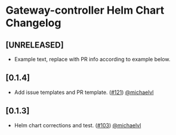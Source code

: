 # Gateway-controller Helm Chart Changelog

## [UNRELEASED]

- Example text, replace with PR info according to example below.

## [0.1.4]

- Add issue templates and PR template. ([#121](https://github.com/tv2-oss/gateway-controller/pull/121)) [@michaelvl](https://github.com/michaelvl)

## [0.1.3]

- Helm chart corrections and test. ([#103](https://github.com/tv2-oss/gateway-controller/pull/103)) [@michaelvl](https://github.com/michaelvl)
